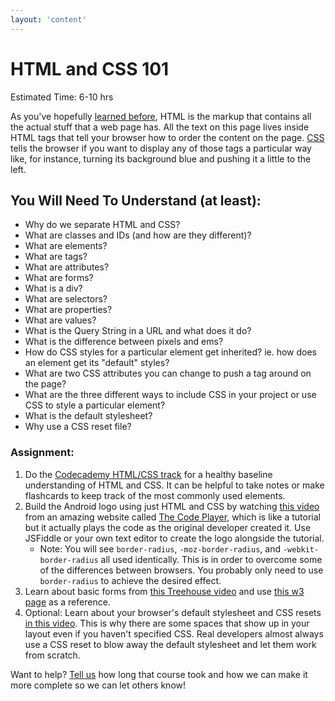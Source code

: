 ```yaml
---
layout: 'content'
---
```


# HTML and CSS 101
Estimated Time: 6-10 hrs

As you've hopefully [learned before](http://www.skillcrush.com/terms/html.html), HTML is the markup that contains all the actual stuff that a web page has.  All the text on this page lives inside HTML tags that tell your browser how to order the content on the page.  [CSS](http://www.skillcrush.com/terms/css.html) tells the browser if you want to display any of those tags a particular way like, for instance, turning its background blue and pushing it a little to the left.

## You Will Need To Understand (at least):
* Why do we separate HTML and CSS?
* What are classes and IDs (and how are they different)?
* What are elements?
* What are tags?
* What are attributes?
* What are forms?
* What is a div?
* What are selectors?
* What are properties?
* What are values?
* What is the Query String in a URL and what does it do?
* What is the difference between pixels and ems?
* How do CSS styles for a particular element get inherited?  ie. how does an element get its "default" styles?
* What are two CSS attributes you can change to push a tag around on the page?
* What are the three different ways to include CSS in your project or use CSS to style a particular element?
* What is the default stylesheet?
* Why use a CSS reset file?

### Assignment:
1. Do the [Codecademy HTML/CSS track](http://www.codecademy.com/tracks/web) for a healthy baseline understanding of HTML and CSS.  It can be helpful to take notes or make flashcards to keep track of the most commonly used elements.
2. Build the Android logo using just HTML and CSS by watching [this video](http://thecodeplayer.com/walkthrough/css3-android-logo) from an amazing website called [The Code Player](http://thecodeplayer.com/walkthrough/css3-android-logo), which is like a tutorial but it actually plays the code as the original developer created it.  Use JSFiddle or your own text editor to create the logo alongside the tutorial.
    * Note: You will see `border-radius`, `-moz-border-radius`, and `-webkit-border-radius` all used identically.  This is in order to overcome some of the differences between browsers.  You probably only need to use `border-radius` to achieve the desired effect.
3. Learn about basic forms from [this Treehouse video](http://teamtreehouse.com/library/websites/html/forms/inputs) and use [this w3 page](http://www.w3schools.com/html/html_forms.asp) as a reference.
4. Optional: Learn about your browser's default stylesheet and CSS resets [in this video](http://www.youtube.com/watch?v=KGzsRiAXVbA).  This is why there are some spaces that show up in your layout even if you haven't specified CSS.  Real developers almost always use a CSS reset to blow away the default stylesheet and let them work from scratch.

Want to help? [Tell us](mailto:curriculum@theodinproject.com) how long that course took and how we can make it more complete so we can let others know!